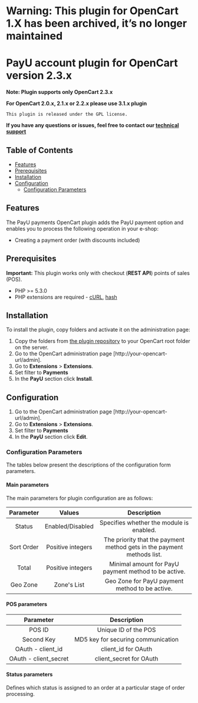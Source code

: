 # Warning: This plugin for OpenCart 1.X has been archived, it’s no longer maintained

# PayU account plugin for OpenCart version 2.3.x

**Note: Plugin supports only OpenCart 2.3.x**

**For OpenCart 2.0.x, 2.1.x or 2.2.x please use 3.1.x plugin**

``This plugin is released under the GPL license.``

**If you have any questions or issues, feel free to contact our [technical support][ext4]**

## Table of Contents

- [Features][0]<br/>
- [Prerequisites][1] <br />
- [Installation][2]<br />
- [Configuration][3]<br />
    - [Configuration Parameters][3.1]

## Features
The PayU payments OpenCart plugin adds the PayU payment option and enables you to process the following operation in your e-shop:

* Creating a payment order (with discounts included)

## Prerequisites

**Important:** This plugin works only with checkout (**REST API**) points of sales (POS).

* PHP >= 5.3.0
* PHP extensions are required - [cURL][ext2], [hash][ext3] 

## Installation

To install the plugin, copy folders and activate it on the administration page:

1. Copy the folders from [the plugin repository][ext1] to your OpenCart root folder on the server.
1. Go to the OpenCart administration page [http://your-opencart-url/admin].
1. Go to **Extensions** > **Extensions**.
1. Set filter to **Payments** 
1. In the **PayU** section click **Install**.

## Configuration

1. Go to the OpenCart administration page [http://your-opencart-url/admin].
1. Go to **Extensions** > **Extensions**.
1. Set filter to **Payments** 
1. In the **PayU** section click **Edit**.

### Configuration Parameters

The tables below present the descriptions of the configuration form parameters.

#### Main parameters

The main parameters for plugin configuration are as follows:

| Parameter | Values | Description | 
|:---------:|:------:|:-----------:|
|Status|Enabled/Disabled|Specifies whether the module is enabled.|
|Sort Order|Positive integers|The priority that the payment method gets in the payment methods list.|
|Total|Positive integers|Minimal amount for PayU payment method to be active.|
|Geo Zone|Zone's List|Geo Zone for PayU payment method to be active.|

#### POS parameters

| Parameter | Description | 
|:---------:|:-----------:|
|POS ID|Unique ID of the POS|
|Second Key|MD5 key for securing communication|
|OAuth - client_id|client_id for OAuth|
|OAuth - client_secret|client_secret for OAuth|

#### Status parameters

Defines which status is assigned to an order at a particular stage of order processing.


<!--LINKS-->

<!--topic urls:-->
[0]: https://github.com/PayU/plugin_opencart_2##features
[1]: https://github.com/PayU/plugin_opencart_2#prerequisites
[2]: https://github.com/PayU/plugin_opencart_2#installation
[3]: https://github.com/PayU/plugin_opencart_2#configuration
[3.1]: https://github.com/PayU/plugin_opencart_2#configuration-parameters


<!--external links:-->
[ext1]: https://github.com/PayU/plugin_opencart_2
[ext2]: http://php.net/manual/en/book.curl.php
[ext3]: http://php.net/manual/en/book.hash.php
[ext4]: https://www.payu.pl/en/help

<!--images:-->
